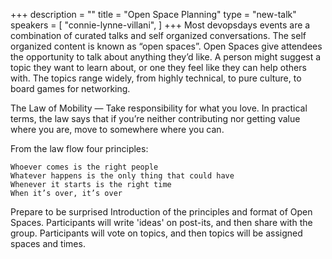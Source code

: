 +++
description = ""
title = "Open Space Planning"
type = "new-talk"
speakers = [
        "connie-lynne-villani",
]
+++
Most devopsdays events are a combination of curated talks and self organized conversations. The self organized content is known as “open spaces”. Open Spaces give attendees the opportunity to talk about anything they’d like. A person might suggest a topic they want to learn about, or one they feel like they can help others with. The topics range widely, from highly technical, to pure culture, to board games for networking.

The Law of Mobility — Take responsibility for what you love. In practical terms, the law says that if you’re neither contributing nor getting value where you are, move to somewhere where you can.

From the law flow four principles:

    Whoever comes is the right people
    Whatever happens is the only thing that could have
    Whenever it starts is the right time
    When it’s over, it’s over
Prepare to be surprised
Introduction of the principles and format of Open Spaces. Participants will write 'ideas' on post-its, and then share with the group. Participants will vote on topics, and then topics will be assigned spaces and times.